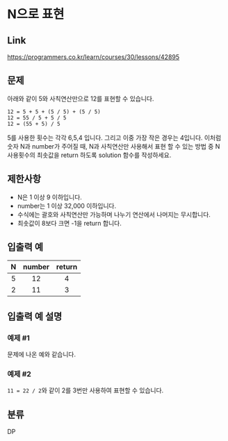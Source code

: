 # N으로 표현

## Link

<https://programmers.co.kr/learn/courses/30/lessons/42895>

## 문제

아래와 같이 5와 사칙연산만으로 12를 표현할 수 있습니다.

`12 = 5 + 5 + (5 / 5) + (5 / 5)`  
`12 = 55 / 5 + 5 / 5`  
`12 = (55 + 5) / 5`  

5를 사용한 횟수는 각각 6,5,4 입니다. 그리고 이중 가장 작은 경우는 4입니다.
이처럼 숫자 N과 number가 주어질 때, N과 사칙연산만 사용해서 표현 할 수 있는 방법 중 N 사용횟수의 최솟값을 return 하도록 solution 함수를 작성하세요.

## 제한사항

* N은 1 이상 9 이하입니다.
* number는 1 이상 32,000 이하입니다.
* 수식에는 괄호와 사칙연산만 가능하며 나누기 연산에서 나머지는 무시합니다.
* 최솟값이 8보다 크면 -1을 return 합니다.

## 입출력 예

|N|number|return|
|:---:|:---:|:---:|
|5|12|4|
|2|11|3|

## 입출력 예 설명

### 예제 #1

문제에 나온 예와 같습니다.

### 예제 #2

`11 = 22 / 2`와 같이 2를 3번만 사용하여 표현할 수 있습니다.

## 분류

DP